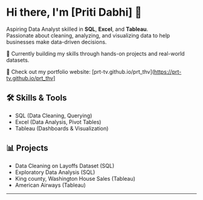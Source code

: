# Hi there, I'm [Priti Dabhi] 👋

Aspiring Data Analyst skilled in **SQL**, **Excel**, and **Tableau**.  
Passionate about cleaning, analyzing, and visualizing data to help businesses make data-driven decisions.

🌱 Currently building my skills through hands-on projects and real-world datasets.

🔗 Check out my portfolio website: [prt-tv.github.io/prt_thv](https://prt-tv.github.io/prt_thv]


## 🛠 Skills & Tools
- SQL (Data Cleaning, Querying)
- Excel (Data Analysis, Pivot Tables)
- Tableau (Dashboards & Visualization)

## 📊 Projects
- Data Cleaning on Layoffs Dataset (SQL)
- Exploratory Data Analysis (SQL)
- King county, Washington House Sales (Tableau)
- American Airways (Tableau)


---
